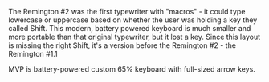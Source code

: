 The Remington #2 was the first typewriter with "macros" - it could type lowercase or uppercase based on whether the user was holding a key they called Shift. This modern, battery powered keyboard is much smaller and more portable than that original typewriter, but it lost a key. Since this layout is missing the right Shift, it's a version before the Remington #2 - the Remington #1.1

MVP is battery-powered custom 65% keyboard with full-sized arrow keys.
